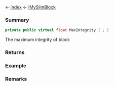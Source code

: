 ← [Index](Api-Index) ← [IMySlimBlock](VRage.Game.ModAPI.Ingame.IMySlimBlock)

### Summary

```csharp
private public virtual float MaxIntegrity { ; }
```

The maximum integrity of block

### Returns

### Example

### Remarks

